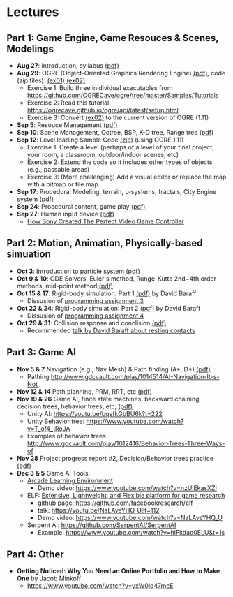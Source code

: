 # Lectures

## Part 1: Game Engine, Game Resouces & Scenes, Modelings

- **Aug 27**: introduction, syllabus [(pdf)](01-overview.pdf)
- **Aug 29**: OGRE (Object-Oriented Graphics Rendering Engine) [(pdf)](02-OGRE.pdf), code (zip files): [(ex01)](CS425App-01-Tutorial%201.zip) [(ex02)](CS425App-02-Simple%20Scene.zip)
  - Exercise 1: Build three inidividual executables from https://github.com/OGRECave/ogre/tree/master/Samples/Tutorials
  - Exercise 2: Read this tutorial https://ogrecave.github.io/ogre/api/latest/setup.html
  - Exercise 3: Convert [(ex02)](CS425App-02-Simple%20Scene.zip) to the current version of OGRE (1.11)
- **Sep 5**: Resouce Management [(pdf)](03-Level%20Loading.pdf)
- **Sep 10**: Scene Management, Octree, BSP, K-D tree, Range tree [(pdf)](04-Scene-Management.pdf)
- **Sep 12**: Level loading Sample Code [(zip)](05-Level%20Loading.zip) (using OGRE 1.11)
  - Exercise 1: Create a level (perhaps of a level of your final project, your room, a classroom, outdoor/indoor scenes, etc)
  - Exercise 2: Extend the code so it includes other types of objects (e.g., passable areas)
  - Exercise 3: (More challenging) Add a visual editor or replace the map with a bitmap or tile map
- **Sep 17**: Procedural Modeling, terrain, L-systems, fractals, City Engine system [(pdf)](06-Procedural-modeling.pdf)
- **Sep 24**: Procedural content, game play [(pdf)](07-procedural-content.pdf)
- **Sep 27**: Human input device [(pdf)](08-HID.pdf)
  - [How Sony Created The Perfect Video Game Controller](https://www.youtube.com/watch?v=3Hm9924cvLI)

## Part 2: Motion, Animation, Physically-based simuation
- **Oct 3**: Introduction to particle system [(pdf)](09-particle-sys.pdf)
- **Oct 9 & 10**: ODE Solvers, Euler's method, Runge-Kutta 2nd~4th order methods, mid-point method [(pdf)](10-ODE.pdf)
- **Oct 15 & 17**: Rigid-body simulation: Part 1 [(pdf)](notesd1.pdf) by David Baraff
  - Dissusion of [programming assignment 3](../assignments/PA03)
- **Oct 22 & 24**: Rigid-body simulation: Part 2 [(pdf)](notesd2.pdf) by David Baraff
  - Dissusion of [programming assignment 4](../assignments/PA4)
- **Oct 29 & 31**: Collision response and conclision [(pdf)](13-rigid-body-collision-response.pdf)
  - Recommended [talk by David Baraff about resting contacts](https://www.youtube.com/watch?v=vNTHveVpDDc)

## Part 3: Game AI
- **Nov 5 & 7** Navigation (e.g., Nav Mesh) & Path finding (A*, D*) [(pdf)](15-Pathfinding.pdf)
  - Pathing http://www.gdcvault.com/play/1014514/AI-Navigation-It-s-Not 
- **Nov 12 & 14**  Path planning, PRM, RRT, etc [(pdf)](16-PathPlanning.pdf)
- **Nov 19 & 26**  Game AI, finite state machines, backward chaining, decision trees, behavior trees, etc, [(pdf)](17-AI.pdf)
  - Unity AI: https://youtu.be/bqsfkGbBU6k?t=222
  - Unity Behavior tree: https://www.youtube.com/watch?v=T_of4_jRoJA
  - Examples of behavior trees http://www.gdcvault.com/play/1012416/Behavior-Trees-Three-Ways-of 
- **Nov 28** Project progress report #2, Decision/Behavior trees practice [(pdf)](18-AI-practice.pptx)
- **Dec 3 & 5** Game AI Tools:
  - [Arcade Learning Environment](https://github.com/mgbellemare/Arcade-Learning-Environment)
    - Demo video: https://www.youtube.com/watch?v=nzUiEkasXZI
  - ELF: [Extensive, Lightweight, and Flexible platform for game research](https://code.fb.com/ml-applications/introducing-elf-an-extensive-lightweight-and-flexible-platform-for-game-research/)
    - github page: https://github.com/facebookresearch/elf
    - talk: https://youtu.be/NaLAveYHQ_U?t=112
    - Demo video: https://www.youtube.com/watch?v=NaLAveYHQ_U
  - Serpent AI: https://github.com/SerpentAI/SerpentAI
    - Example: https://www.youtube.com/watch?v=hIFkdao0ELU&t=1s
## Part 4: Other
- **Getting Noticed: Why You Need an Online Portfolio and How to Make One** by Jacob Minkoff
  - https://www.youtube.com/watch?v=yxW0lq47mcE




